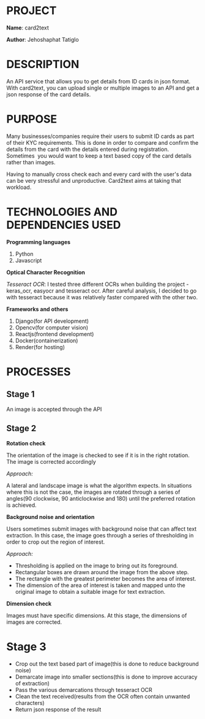 # PROJECT

**Name**: card2text

**Author**: Jehoshaphat Tatiglo 


# DESCRIPTION

An API service that allows you to get details from ID cards in json format. With card2text, you can upload single or multiple images to an API and get a json response of the card details.


# PURPOSE

Many businesses/companies require their users to submit ID cards as part of their KYC requirements. This is done in order to compare and confirm the details from the card with the details entered during registration. Sometimes  you would want to keep a text based copy of the card details rather than images.

Having to manually cross check each and every card with the user's data can be very stressful and unproductive. Card2text aims at taking that workload.


# TECHNOLOGIES AND DEPENDENCIES USED

**Programming languages**

1. Python 
2. Javascript

**Optical Character Recognition** 

_Tesseract OCR_: I tested three different OCRs when building the project - keras_ocr, easyocr and tesseract ocr. After careful analysis, I decided to go with tesseract because it was relatively faster compared with the other two.

**Frameworks and others**

1. Django(for API development)
2. Opencv(for computer vision)
3. Reactjs(frontend development)
4. Docker(containerization)
5. Render(for hosting)


# PROCESSES


## Stage 1

An image is accepted through the API


## Stage 2

**Rotation check**

The orientation of the image is checked to see if it is in the right rotation. The image is corrected accordingly

_Approach:_

A lateral and landscape image is what the algorithm expects. In situations where this is not the case, the images are rotated through a series of angles(90 clockwise, 90 anticlockwise and 180) until the preferred rotation is achieved.

**Background noise and orientation**

Users sometimes submit images with background noise that can affect text extraction. In this case, the image goes through a series of thresholding in order to crop out the region of interest.

_Approach:_

- Thresholding is applied on the image to bring out its foreground.
- Rectangular boxes are drawn around the image from the above step.
- The rectangle with the greatest perimeter becomes the area of interest.
- The dimension of the area of interest is taken and mapped unto the original image to obtain a suitable image for text extraction. 

**Dimension check**

Images must have specific dimensions. At this stage, the dimensions of images are corrected.


# Stage 3 

- Crop out the text based part of image(this is done to reduce background noise)
- Demarcate image into smaller sections(this is done to improve accuracy of extraction)
- Pass the various demarcations through tesseract OCR
- Clean the text received(results from the OCR often contain unwanted characters)
- Return json response of the result
